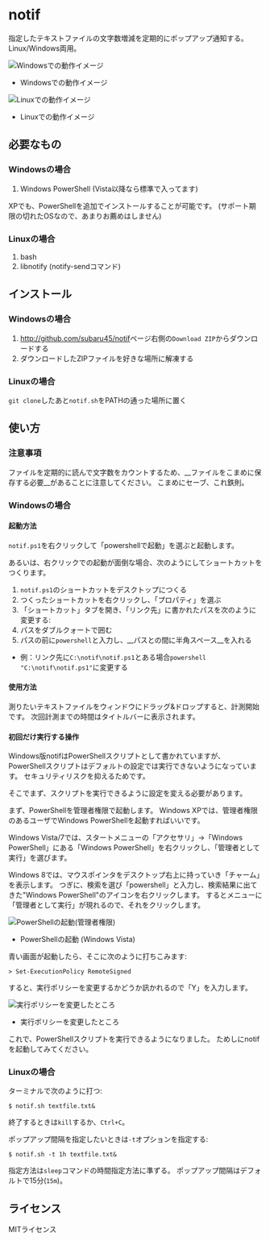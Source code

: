# notif

指定したテキストファイルの文字数増減を定期的にポップアップ通知する。
Linux/Windows両用。

![Windowsでの動作イメージ](https://github.com/subaru45/notif/wiki/images/notif-win.png)

* Windowsでの動作イメージ

![Linuxでの動作イメージ](https://github.com/subaru45/notif/wiki/images/notif-linux.png)

* Linuxでの動作イメージ

## 必要なもの

### Windowsの場合

1. Windows PowerShell (Vista以降なら標準で入ってます)

XPでも、PowerShellを追加でインストールすることが可能です。
(サポート期限の切れたOSなので、あまりお薦めはしません)


### Linuxの場合

1. bash
2. libnotify (notify-sendコマンド)


## インストール

### Windowsの場合

1. <http://github.com/subaru45/notif>ページ右側の`Download ZIP`からダウンロードする
2. ダウンロードしたZIPファイルを好きな場所に解凍する


### Linuxの場合

`git clone`したあと`notif.sh`をPATHの通った場所に置く


## 使い方


### 注意事項

ファイルを定期的に読んで文字数をカウントするため、__ファイルをこまめに保存する必要__があることに注意してください。
こまめにセーブ、これ鉄則。


### Windowsの場合

#### 起動方法

`notif.ps1`を右クリックして「powershellで起動」を選ぶと起動します。

あるいは、右クリックでの起動が面倒な場合、次のようにしてショートカットをつくります。

1. `notif.ps1`のショートカットをデスクトップにつくる
2. つくったショートカットを右クリックし、「プロパティ」を選ぶ
3. 「ショートカット」タブを開き、「リンク先」に書かれたパスを次のように変更する:
  1. パスをダブルクォートで囲む
  2. パスの前に`powershell`と入力し、__パスとの間に半角スペース__を入れる
  * 例：リンク先に`C:\notif\notif.ps1`とある場合`powershell "C:\notif\notif.ps1"`に変更する

#### 使用方法

測りたいテキストファイルをウィンドウにドラッグ&ドロップすると、計測開始です。
次回計測までの時間はタイトルバーに表示されます。


#### 初回だけ実行する操作

Windows版notifはPowerShellスクリプトとして書かれていますが、
PowerShellスクリプトはデフォルトの設定では実行できないようになっています。
セキュリティリスクを抑えるためです。

そこでまず、スクリプトを実行できるように設定を変える必要があります。

まず、PowerShellを管理者権限で起動します。
Windows XPでは、管理者権限のあるユーザでWindows PowerShellを起動すればいいです。

Windows Vista/7では、スタートメニューの「アクセサリ」→「Windows PowerShell」にある「Windows PowerShell」を右クリックし、「管理者として実行」を選びます。

Windows 8では、マウスポインタをデスクトップ右上に持っていき「チャーム」を表示します。
つぎに、検索を選び「powershell」と入力し、検索結果に出てきた"Windows PowerShell"のアイコンを右クリックします。
するとメニューに「管理者として実行」が現れるので、それをクリックします。

![PowerShellの起動(管理者権限)](https://raw.githubusercontent.com/wiki/subaru45/notif/images/psh-admin.png)

* PowerShellの起動 (Windows Vista)

青い画面が起動したら、そこに次のように打ちこみます:

    > Set-ExecutionPolicy RemoteSigned

すると、実行ポリシーを変更するかどうか訊かれるので「Y」を入力します。

![実行ポリシーを変更したところ](https://raw.githubusercontent.com/wiki/subaru45/notif/images/psh-policy.png)

* 実行ポリシーを変更したところ

これで、PowerShellスクリプトを実行できるようになりました。
ためしにnotifを起動してみてください。


### Linuxの場合

ターミナルで次のように打つ:

    $ notif.sh textfile.txt&

終了するときは`kill`するか、`Ctrl+C`。

ポップアップ間隔を指定したいときは`-t`オプションを指定する:

    $ notif.sh -t 1h textfile.txt&

指定方法は`sleep`コマンドの時間指定方法に準ずる。
ポップアップ間隔はデフォルトで15分(`15m`)。


## ライセンス

MITライセンス

